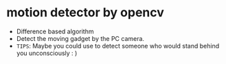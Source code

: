 # motion detector by opencv
* Difference based algorithm
* Detect the moving gadget by the PC camera.
* `TIPS`: Maybe you could use to detect someone who would stand behind you unconsciously : )
